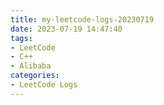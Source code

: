 ```yaml
---
title: my-leetcode-logs-20230719
date: 2023-07-19 14:47:40
tags:
- LeetCode
- C++
- Alibaba
categories:
- LeetCode Logs
---
```

##
